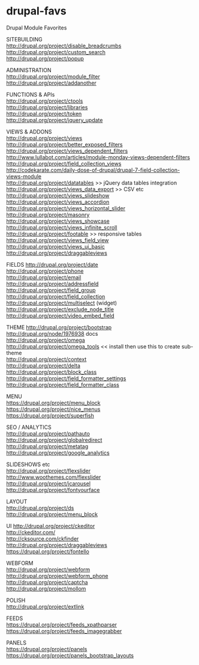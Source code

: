 drupal-favs
===========

Drupal Module Favorites

SITEBUILDING  
http://drupal.org/project/disable_breadcrumbs  
http://drupal.org/project/custom_search  
http://drupal.org/project/popup  


ADMINISTRATION  
http://drupal.org/project/module_filter  
http://drupal.org/project/addanother  


FUNCTIONS & APIs  
http://drupal.org/project/ctools  
http://drupal.org/project/libraries  
http://drupal.org/project/token  
http://drupal.org/project/jquery_update  


VIEWS & ADDONS  
http://drupal.org/project/views  
http://drupal.org/project/better_exposed_filters  
http://drupal.org/project/views_dependent_filters  
	http://www.lullabot.com/articles/module-monday-views-dependent-filters  
http://drupal.org/project/field_collection_views  
	http://codekarate.com/daily-dose-of-drupal/drupal-7-field-collection-views-module  
http://drupal.org/project/datatables >> jQuery data tables integration  
http://drupal.org/project/views_data_export >> CSV etc  
http://drupal.org/project/views_slideshow  
http://drupal.org/project/views_accordion  
http://drupal.org/project/views_horizontal_slider  
http://drupal.org/project/masonry  
http://drupal.org/project/views_showcase  
http://drupal.org/project/views_infinite_scroll  
http://drupal.org/project/footable >> responsive tables  
http://drupal.org/project/views_field_view  
http://drupal.org/project/views_ui_basic  
http://drupal.org/project/draggableviews  


FIELDS
http://drupal.org/project/date  
http://drupal.org/project/phone  
http://drupal.org/project/email  
http://drupal.org/project/addressfield  
http://drupal.org/project/field_group  
http://drupal.org/project/field_collection  
http://drupal.org/project/multiselect (widget)  
http://drupal.org/project/exclude_node_title  
http://drupal.org/project/video_embed_field  


THEME
http://drupal.org/project/bootstrap  
	http://drupal.org/node/1976938 docs  
http://drupal.org/project/omega  
http://drupal.org/project/omega_tools << install then use this to create sub-theme  
http://drupal.org/project/context  
http://drupal.org/project/delta  
http://drupal.org/project/block_class  
http://drupal.org/project/field_formatter_settings  
http://drupal.org/project/field_formatter_class  


MENU  
https://drupal.org/project/menu_block  
https://drupal.org/project/nice_menus  
https://drupal.org/project/superfish  


SEO / ANALYTICS  
http://drupal.org/project/pathauto  
http://drupal.org/project/globalredirect  
http://drupal.org/project/metatag  
http://drupal.org/project/google_analytics  


SLIDESHOWS etc  
http://drupal.org/project/flexslider  
	http://www.woothemes.com/flexslider  
http://drupal.org/project/jcarousel  
http://drupal.org/project/fontyourface  

LAYOUT  
http://drupal.org/project/ds  
http://drupal.org/project/menu_block  

UI
http://drupal.org/project/ckeditor  
	http://ckeditor.com/  
	http://cksource.com/ckfinder  
http://drupal.org/project/draggableviews  
https://drupal.org/project/fontello  


WEBFORM  
http://drupal.org/project/webform  
http://drupal.org/project/webform_phone  
http://drupal.org/project/captcha  
http://drupal.org/project/mollom  

POLISH  
http://drupal.org/project/extlink  

FEEDS  
https://drupal.org/project/feeds_xpathparser  
https://drupal.org/project/feeds_imagegrabber  

PANELS  
https://drupal.org/project/panels  
https://drupal.org/project/panels_bootstrap_layouts  












